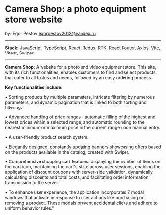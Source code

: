 # Camera Shop: a photo equipment store website
by: Egor Pestov <egorpestov2012@yandex.ru>

---

<b>Stack:</b> JavaScript, TypeScript, React, Redux, RTK, React Router, Axios, Vite, Vitest, Swiper

---

<b>Camera Shop</b>: A website for a photo and video equipment store. This site, with its rich functionalities, enables customers to find and select products that cater to all tastes and needs, followed by an easy ordering process.

<b>Key functionalities include:</b>

• Sorting products by multiple parameters, intricate filtering by numerous parameters, and dynamic pagination that is linked to both sorting and filtering.

• Advanced handling of price ranges - automatic filling of the highest and lowest prices within a selected range, and automatic rounding to the nearest minimum or maximum price in the current range upon manual entry.

• A user-friendly product search system.

• Elegantly designed, constantly updating banners showcasing offers based on the products available in the catalog, created with Swiper.

• Comprehensive shopping cart features: displaying the number of items on the cart icon, maintaining the cart's state across user sessions, enabling the application of discount coupons with server-side validation, dynamically calculating discounts and total costs, and facilitating order information transmission to the server.

• To enhance user experience, the application incorporates 7 modal windows that activate in response to user actions like purchasing or removing a product. These modals prevent accidental clicks and adhere to uniform behavior rules."

